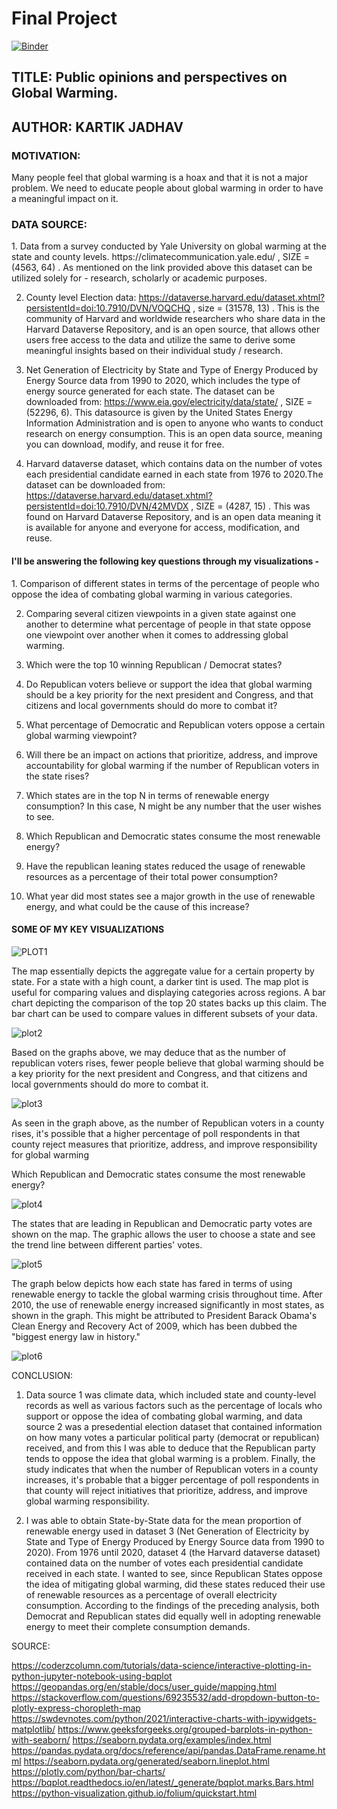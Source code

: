 <h1> Final Project </h1>

[![Binder](https://mybinder.org/badge_logo.svg)](https://mybinder.org/v2/gh/kartikj163/kartikj163.github.io/master?labpath=Jadhav-Kartik-Final-Project-Part2.ipynb)
<h2> TITLE: Public opinions and perspectives on Global Warming. </h2>
<h2> AUTHOR: KARTIK JADHAV </h2> 

<h3>MOTIVATION:</h3>
Many people feel that global warming is a hoax and that it is not a major problem. We need to educate people about global warming in order to have a meaningful impact on it.

<h3>DATA SOURCE:</h3>
1. Data from a survey conducted by Yale University on global warming at the state and county levels. https://climatecommunication.yale.edu/ , SIZE = (4563, 64) . As mentioned on the link provided above this dataset can be utilized solely for - research, scholarly or academic purposes.

2. County level Election data: https://dataverse.harvard.edu/dataset.xhtml?persistentId=doi:10.7910/DVN/VOQCHQ , size = (31578, 13) . This is the community of Harvard and worldwide researchers who share data in the Harvard Dataverse Repository, and is an open source, that allows other users free access to the data and utilize the same to derive some meaningful insights based on their individual study / research.

3. Net Generation of Electricity by State and Type of Energy Produced by Energy Source data from 1990 to 2020, which includes the type of energy source generated for each state. The dataset can be downloaded from: https://www.eia.gov/electricity/data/state/ , SIZE = (52296, 6). This datasource is given by the United States Energy Information Administration and is open to anyone who wants to conduct research on energy consumption. This is an open data source, meaning you can download, modify, and reuse it for free.

4. Harvard dataverse dataset, which contains data on the number of votes each presidential candidate earned in each state from 1976 to 2020.The dataset can be downloaded from: https://dataverse.harvard.edu/dataset.xhtml?persistentId=doi:10.7910/DVN/42MVDX , SIZE = (4287, 15) . This was found on Harvard Dataverse Repository, and is an open data meaning it is available for anyone and everyone for access, modification, and reuse.

<h4> I'll be answering the following key questions through my visualizations - </h4>
1. Comparison of different states in terms of the percentage of people who oppose the idea of combating global warming in various categories.
   
2. Comparing several citizen viewpoints in a given state against one another to determine what percentage of people in that state oppose one viewpoint over another when it comes 
to addressing global warming.  

3. Which were the top 10 winning Republican / Democrat states?

4. Do Republican voters believe or support the idea that global warming should be a key priority for the next president and Congress, and that citizens and local governments 
should do more to combat it?

5. What percentage of Democratic and Republican voters oppose a certain global warming viewpoint?

6. Will there be an impact on actions that prioritize, address, and improve accountability for global warming if the number of Republican voters in the state rises?

7. Which states are in the top N in terms of renewable energy consumption? In this case, N might be any number that the user wishes to see.

8. Which Republican and Democratic states consume the most renewable energy?

9. Have the republican leaning states reduced the usage of renewable resources as a percentage of their total power consumption?

10. What year did most states see a major growth in the use of renewable energy, and what could be the cause of this increase?

<h4> SOME OF MY KEY VISUALIZATIONS </H4>

![PLOT1](https://user-images.githubusercontent.com/17830967/144704306-c06154bb-2c3a-4211-bf01-fa05d68d5662.PNG)   


The map essentially depicts the aggregate value for a certain property by state. For a state with a high count, a darker tint is used. The map plot is useful for comparing values and displaying categories across regions. A bar chart depicting the comparison of the top 20 states backs up this claim. The bar chart can be used to compare values in different subsets of your data.

![plot2](https://user-images.githubusercontent.com/17830967/144704368-4d5a2dc6-5f66-4331-9ea5-53e7a7d3b682.PNG)

Based on the graphs above, we may deduce that as the number of republican voters rises, fewer people believe that global warming should be a key priority for the next president and Congress, and that citizens and local governments should do more to combat it.

![plot3](https://user-images.githubusercontent.com/17830967/144704405-668aa865-dfb8-4001-94f1-5133d53e42f0.PNG)


As seen in the graph above, as the number of Republican voters in a county rises, it's possible that a higher percentage of poll respondents in that county reject measures that prioritize, address, and improve responsibility for global warming

Which Republican and Democratic states consume the most renewable energy?


![plot4](https://user-images.githubusercontent.com/17830967/144704448-2cf99797-bca8-4a17-9234-5d9bb3a74b82.PNG)

The states that are leading in Republican and Democratic party votes are shown on the map. The graphic allows the user to choose a state and see the trend line between different parties' votes.

![plot5](https://user-images.githubusercontent.com/17830967/144704493-1dfc61ce-1da5-4de8-9997-97045a55cf8d.PNG)

The graph below depicts how each state has fared in terms of using renewable energy to tackle the global warming crisis throughout time. After 2010, the use of renewable energy increased significantly in most states, as shown in the graph. This might be attributed to President Barack Obama's Clean Energy and Recovery Act of 2009, which has been dubbed the "biggest energy law in history."

![plot6](https://user-images.githubusercontent.com/17830967/144704561-7118b127-c6cb-4633-8ef6-312037ebaa40.PNG)

CONCLUSION:

1. Data source 1 was climate data, which included state and county-level records as well as various factors such as the percentage of locals who support or oppose the idea of combating global warming, and data source 2 was a presedential election dataset that contained information on how many votes a particular political party (democrat or republican) received, and from this I was able to deduce that the Republican party tends to oppose the idea that global warming is a problem. Finally, the study indicates that when the number of Republican voters in a county increases, it's probable that a bigger percentage of poll respondents in that county will reject initiatives that prioritize, address, and improve global warming responsibility.

2. I was able to obtain State-by-State data for the mean proportion of renewable energy used in dataset 3 (Net Generation of Electricity by State and Type of Energy Produced by Energy Source data from 1990 to 2020). From 1976 until 2020, dataset 4 (the Harvard dataverse dataset) contained data on the number of votes each presidential candidate received in each state. I wanted to see, since Republican States oppose the idea of mitigating global warming, did these states reduced their use of renewable resources as a percentage of overall electricity consumption. According to the findings of the preceding analysis, both Democrat and Republican states did equally well in adopting renewable energy to meet their complete consumption demands.

SOURCE:

https://coderzcolumn.com/tutorials/data-science/interactive-plotting-in-python-jupyter-notebook-using-bqplot
https://geopandas.org/en/stable/docs/user_guide/mapping.html
https://stackoverflow.com/questions/69235532/add-dropdown-button-to-plotly-express-choropleth-map
https://swdevnotes.com/python/2021/interactive-charts-with-ipywidgets-matplotlib/
https://www.geeksforgeeks.org/grouped-barplots-in-python-with-seaborn/
https://seaborn.pydata.org/examples/index.html
https://pandas.pydata.org/docs/reference/api/pandas.DataFrame.rename.html
https://seaborn.pydata.org/generated/seaborn.lineplot.html
https://plotly.com/python/bar-charts/
https://bqplot.readthedocs.io/en/latest/_generate/bqplot.marks.Bars.html
https://python-visualization.github.io/folium/quickstart.html




